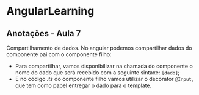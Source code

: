 # AngularLearning

## Anotações - Aula 7

Compartilhamento de dados. No angular podemos compartilhar dados do componente pai com o componente filho:

- Para compartilhar, vamos disponibilizar na chamada do componente o nome do dado que será recebido com a seguinte sintaxe: `[dado]`;
- E no código _.ts_ do componente filho vamos utilizar o decorator `@Input`, que tem como papel entregar o dado para o template.
